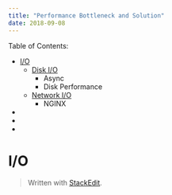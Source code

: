 ```yaml
---
title: "Performance Bottleneck and Solution"
date: 2018-09-08
---
```


Table of Contents:

* [I/O](#I/O)
    * [Disk I/O](#config-schema)
      * Async
      * Disk Performance  
    * [Network I/O](#loading-configuration)
      * NGINX 
 *
 *
*
# I/O
> Written with [StackEdit](https://stackedit.io/).
<!--stackedit_data:
eyJoaXN0b3J5IjpbLTE1Njg4MDkxMDMsLTE5NzA3NDIyODBdfQ
==
-->